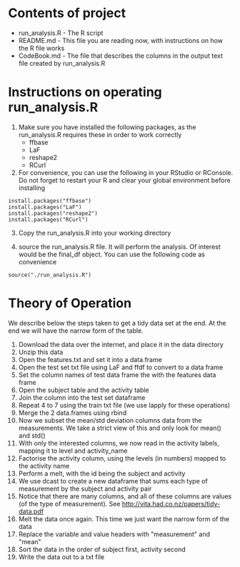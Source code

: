 # Contents of project #

  * run_analysis.R - The R script 
  * README.md - This file you are reading now, with instructions on how the R file works
  * CodeBook.md - The file that describes the columns in the output text file created by run_analysis.R

# Instructions on operating run_analysis.R #

1. Make sure you have installed the following packages, as the run_analysis.R requires these in order to work correctly
	* ffbase
	* LaF
	* reshape2
	* RCurl
2. For convenience, you can use the following in your RStudio or RConsole. Do not forget to restart your R and clear your global environment before installing  
```
install.packages("ffbase")  
install.packages("LaF")  
install.packages("reshape2")  
install.packages("RCurl")  
```

3. Copy the run_analysis.R into your working directory

4. source the run_analysis.R file. It will perform the analysis. Of interest would be the final_df object. You can use the following code as convenience  
```
source("./run_analysis.R")
```

# Theory of Operation #

We describe below the steps taken to get a tidy data set at the end. At the end we will have the narrow form of the table.

1. Download the data over the internet, and place it in the data directory
2. Unzip this data
3. Open the features.txt and set it into a data.frame
4. Open the test set txt file using LaF and ffdf to convert to a data frame
5. Set the column names of test data frame the with the features data frame
6. Open the subject table and the activity table
7. Join the column into the test set dataframe
8. Repeat 4 to 7 using the train txt file (we use lapply for these operations)
9. Merge the 2 data.frames using rbind
10. Now we subset the mean/std deviation columns data from the measurements. We take a strict view of this and only look for mean() and std()
11. With only the interested columns, we now read in the activity labels, mapping it to level and activity_name
12. Factorise the activity column, using the levels (in numbers) mapped to the activity name
13. Perform a melt, with the id being the subject and activity
14. We use dcast to create a new dataframe that sums each type of measurement by the subject and activity pair
15. Notice that there are many columns, and all of these columns are values (of the type of measurement). See http://vita.had.co.nz/papers/tidy-data.pdf
16. Melt the data once again. This time we just want the narrow form of the data
17. Replace the variable and value headers with "measurement" and "mean"
18. Sort the data in the order of subject first, activity second
19. Write the data out to a txt file

